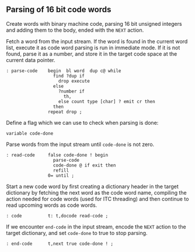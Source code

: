 ## Parsing of 16 bit code words

Create words with binary machine code, parsing 16 bit unsigned integers
and adding them to the body, ended with the `NEXT` action. 

Fetch a word from the input stream. If the word is found in the
current word list, execute it as code word parsing is run in immediate
mode. If it is not found, parse it as a number, and store it in the
target code space at the current data pointer.

    : parse-code    begin  bl word  dup c@ while
                      find ?dup if
                        drop execute
                      else
                        ?number if
                          th,
                        else count type [char] ? emit cr then
                      then
                    repeat drop ;

Define a flag which we can use to check when parsing is done:

    variable code-done

Parse words from the input stream until `code-done` is not zero.

    : read-code     false code-done ! begin
                      parse-code
                      code-done @ if exit then
                      refill
                    0= until ;

Start a new code word by first creating a dictionary header in the
target dictionary by fetching the next word as the code word name,
compiling the action needed for code words (used for ITC threading)
and then continue to read upcoming words as code words.

    : code          t: t,docode read-code ;

If we encounter `end-code` in the input stream, encode the `NEXT` action
to the target dictionary, and set `code-done` to true to stop parsing.

    : end-code      t,next true code-done ! ;
